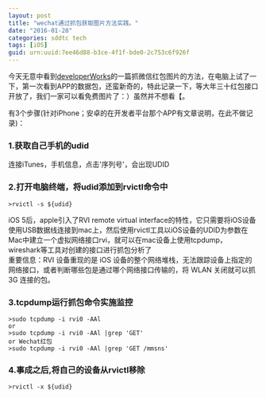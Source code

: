 ```yaml
---
layout: post
title: "wechat通过抓包获取图片方法实践。"
date: "2016-01-28"
categories: sddtc tech
tags: [iOS]
guid: urn:uuid:7ee46d88-b3ce-4f1f-bde0-2c753c6f926f
---
```


今天无意中看到[developerWorks](http://mp.weixin.qq.com/s?__biz=MjM5MzA0ODkyMA==&mid=405276891&idx=1&sn=ebd98476ad94725d57d2570bde17e45d&scene=23&srcid=0128POvbcBkiuZTd9TG7aCs2#rd)的一篇抓微信红包图片的方法，在电脑上试了一下，第一次看到APP的数据包，还蛮新奇的，特此记录一下，等大年三十红包接口开放了，我们一家可以看免费图片了：）虽然并不想看【。  

有3个步骤(针对iPhone；安卓的在开发者平台那个APP有文章说明，在此不做记录)：  

### 1.获取自己手机的udid  

连接iTunes，手机信息，点击'序列号'，会出现UDID  

### 2.打开电脑终端，将udid添加到rvictl命令中  

```vim
>rvictl -s ${udid}
```

iOS 5后，apple引入了RVI remote virtual interface的特性，它只需要将iOS设备使用USB数据线连接到mac上，然后使用rvictl工具以iOS设备的UDID为参数在Mac中建立一个虚拟网络接口rvi，就可以在mac设备上使用tcpdump，wireshark等工具对创建的接口进行抓包分析了  
重要信息：RVI 设备重现的是 iOS 设备的整个网络堆栈，无法跟踪设备上指定的网络接口，或者判断哪些包是通过哪个网络接口传输的，将 WLAN 关闭就可以抓 3G 连接的包。  

### 3.tcpdump运行抓包命令实施监控  

```vim
>sudo tcpdump -i rvi0 -AAl
or
>sudo tcpdump -i rvi0 -AAl |grep 'GET'
or Wechat红包
>sudo tcpdump -i rvi0 -AAl |grep 'GET /mmsns'
```

### 4.事成之后,将自己的设备从rvictl移除  

```vim
>rvictl -x ${udid}
```
